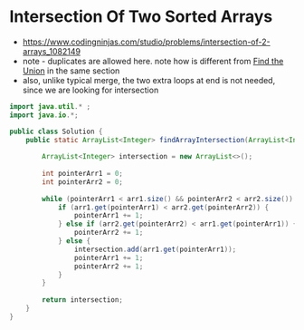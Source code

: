 # Intersection Of Two Sorted Arrays

- https://www.codingninjas.com/studio/problems/intersection-of-2-arrays_1082149
- note - duplicates are allowed here. note how is different from [Find the Union](./Find%20the%20Union.md) in the same section
- also, unlike typical merge, the two extra loops at end is not needed, since we are looking for intersection

```java
import java.util.* ;
import java.io.*;

public class Solution {
	public static ArrayList<Integer> findArrayIntersection(ArrayList<Integer> arr1, int n, ArrayList<Integer> arr2, int m) {
		
		ArrayList<Integer> intersection = new ArrayList<>();
		
		int pointerArr1 = 0;
		int pointerArr2 = 0;
		
		while (pointerArr1 < arr1.size() && pointerArr2 < arr2.size()) {
			if (arr1.get(pointerArr1) < arr2.get(pointerArr2)) {
				pointerArr1 += 1;
			} else if (arr2.get(pointerArr2) < arr1.get(pointerArr1)) {
				pointerArr2 += 1;
			} else {
				intersection.add(arr1.get(pointerArr1));
				pointerArr1 += 1;
				pointerArr2 += 1;
			}
		}
		
		return intersection;
	}
}
```
